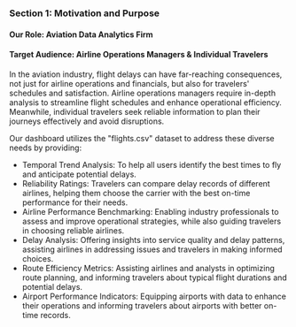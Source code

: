 ### Section 1: Motivation and Purpose


#### Our Role: Aviation Data Analytics Firm
#### Target Audience: Airline Operations Managers & Individual Travelers
In the aviation industry, flight delays can have far-reaching consequences, not just for airline operations and financials, but also for travelers' schedules and satisfaction. Airline operations managers require in-depth analysis to streamline flight schedules and enhance operational efficiency. Meanwhile, individual travelers seek reliable information to plan their journeys effectively and avoid disruptions.

Our dashboard utilizes the "flights.csv" dataset to address these diverse needs by providing:

- Temporal Trend Analysis: To help all users identify the best times to fly and anticipate potential delays.
- Reliability Ratings: Travelers can compare delay records of different airlines, helping them choose the carrier with the best on-time performance for their needs.
- Airline Performance Benchmarking: Enabling industry professionals to assess and improve operational strategies, while also guiding travelers in choosing reliable airlines.
- Delay Analysis: Offering insights into service quality and delay patterns, assisting airlines in addressing issues and travelers in making informed choices.
- Route Efficiency Metrics: Assisting airlines and analysts in optimizing route planning, and informing travelers about typical flight durations and potential delays.
- Airport Performance Indicators: Equipping airports with data to enhance their operations and informing travelers about airports with better on-time records.
